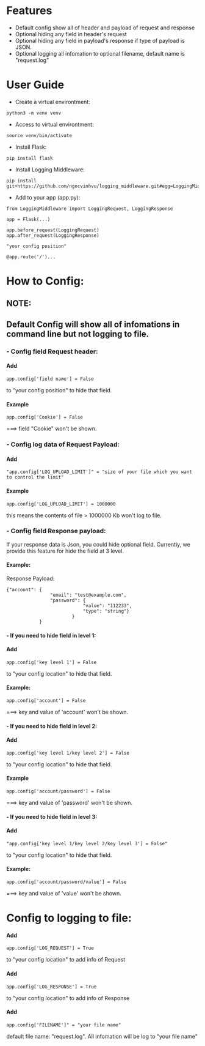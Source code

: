 # Features

- Default config show all of header and payload of request and response
- Optional hiding any field in header's request
- Optional hiding any field in payload's response if type of payload is JSON.
- Optional logging all infomation to optional filename, default name is "request.log"

# User Guide

- Create a virtual environtment: 
```
python3 -m venv venv
```
- Access to virtual environtment: 
```
source venv/bin/activate
```
- Install Flask: 
```
pip install flask
```
- Install Logging Middleware: 
```
pip install git+https://github.com/ngocvinhvu/logging_middleware.git#egg=LoggingMiddleware
```
- Add to your app (app.py):
```
from LoggingMiddleware import LoggingRequest, LoggingResponse

app = Flask(...)

app.before_request(LoggingRequest)
app.after_request(LoggingResponse)

"your config position"

@app.route('/')...
```
# How to Config:
## NOTE:
## Default Config will show all of infomations in command line but not logging to file. 
### - Config field Request header:

#### Add 
```
app.config['field name'] = False
``` 
to "your config position" to hide that field.
#### Example
```
app.config['Cookie'] = False
```
 ===> field "Cookie" won't be shown.

### - Config log data of Request Payload:
#### Add 
```
"app.config['LOG_UPLOAD_LIMIT']" = "size of your file which you want to control the limit"
```
#### Example 
```
app.config['LOG_UPLOAD_LIMIT'] = 1000000
```
this means the contents of file > 1000000 Kb won't log to file.


### - Config field Response payload:

If your response data is Json, you could hide optional field. 
Currently, we provide this feature for hide the field at 3 level.
#### Example:
Response Payload: 
```
{"account": {
                "email": "test@example.com",
                "password": {
                            "value": "112233",
                            "type": "string"}
                        }
            }
```
#### - If you need to hide field in level 1:
#### Add 
```
app.config['key level 1'] = False
``` 
to "your config location" to hide that field.
#### Example: 
```
app.config['account'] = False
``` 
===> key and value of 'account' won't be shown.

#### - If you need to hide field in level 2:
#### Add 
```
app.config['key level 1/key level 2'] = False
``` 
to "your config location" to hide that field.
#### Example 
```
app.config['account/password'] = False
``` 
===> key and value of 'password' won't be shown.

#### - If you need to hide field in level 3:
#### Add 
```
"app.config['key level 1/key level 2/key level 3'] = False"
``` 
to "your config location" to hide that field.
#### Example: 
```
app.config['account/password/value'] = False 
```
===> key and value of 'value' won't be shown.



# Config to logging to file:

#### Add 
```
app.config['LOG_REQUEST'] = True
```
to "your config location" to add info of Request

#### Add 
```
app.config['LOG_RESPONSE'] = True
```
to "your config location" to add info of Response

#### Add
```
app.config['FILENAME']" = "your file name"
```
default file name: "request.log". 
 All infomation will be log to "your file name"
